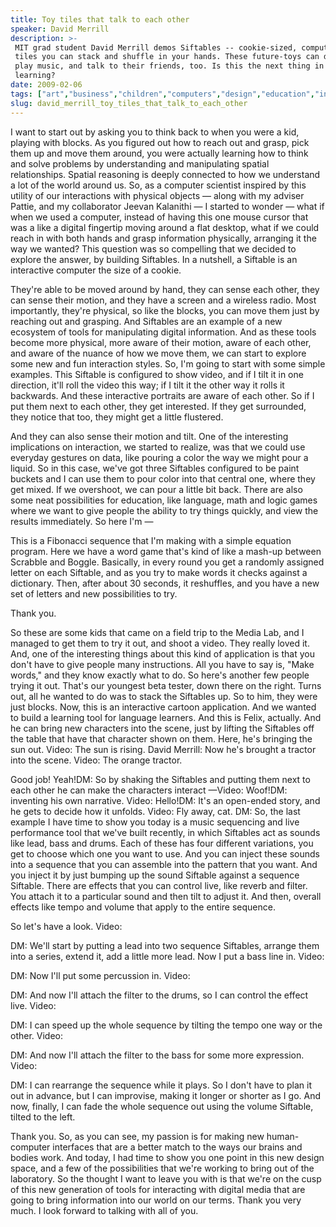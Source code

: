 ```yaml
---
title: Toy tiles that talk to each other
speaker: David Merrill
description: >-
 MIT grad student David Merrill demos Siftables -- cookie-sized, computerized
 tiles you can stack and shuffle in your hands. These future-toys can do math,
 play music, and talk to their friends, too. Is this the next thing in hands-on
 learning?
date: 2009-02-06
tags: ["art","business","children","computers","design","education","invention","music","technology","toy"]
slug: david_merrill_toy_tiles_that_talk_to_each_other
---
```


I want to start out by asking you to think back to when you were a kid, playing with
blocks. As you figured out how to reach out and grasp, pick them up and move them around,
you were actually learning how to think and solve problems by understanding and
manipulating spatial relationships. Spatial reasoning is deeply connected to how we
understand a lot of the world around us. So, as a computer scientist inspired by this
utility of our interactions with physical objects — along with my adviser Pattie, and my
collaborator Jeevan Kalanithi — I started to wonder — what if when we used a computer,
instead of having this one mouse cursor that was a like a digital fingertip moving around
a flat desktop, what if we could reach in with both hands and grasp information
physically, arranging it the way we wanted? This question was so compelling that we
decided to explore the answer, by building Siftables. In a nutshell, a Siftable is an
interactive computer the size of a cookie.

They're able to be moved around by hand, they can sense each other, they can sense their
motion, and they have a screen and a wireless radio. Most importantly, they're physical,
so like the blocks, you can move them just by reaching out and grasping. And Siftables are
an example of a new ecosystem of tools for manipulating digital information. And as these
tools become more physical, more aware of their motion, aware of each other, and aware of
the nuance of how we move them, we can start to explore some new and fun interaction
styles. So, I'm going to start with some simple examples. This Siftable is configured to
show video, and if I tilt it in one direction, it'll roll the video this way; if I tilt it
the other way it rolls it backwards. And these interactive portraits are aware of each
other. So if I put them next to each other, they get interested. If they get surrounded,
they notice that too, they might get a little flustered.

And they can also sense their motion and tilt. One of the interesting implications on
interaction, we started to realize, was that we could use everyday gestures on data, like
pouring a color the way we might pour a liquid. So in this case, we've got three Siftables
configured to be paint buckets and I can use them to pour color into that central one,
where they get mixed. If we overshoot, we can pour a little bit back. There are also some
neat possibilities for education, like language, math and logic games where we want to
give people the ability to try things quickly, and view the results immediately. So here
I'm — 

This is a Fibonacci sequence that I'm making with a simple equation program. Here we have a
word game that's kind of like a mash-up between Scrabble and Boggle. Basically, in every
round you get a randomly assigned letter on each Siftable, and as you try to make words it
checks against a dictionary. Then, after about 30 seconds, it reshuffles, and you have a
new set of letters and new possibilities to try.

Thank you. 

So these are some kids that came on a field trip to the Media Lab, and I managed to get
them to try it out, and shoot a video. They really loved it. And, one of the interesting
things about this kind of application is that you don't have to give people many
instructions. All you have to say is, "Make words," and they know exactly what to do. So
here's another few people trying it out. That's our youngest beta tester, down there on
the right. Turns out, all he wanted to do was to stack the Siftables up. So to him, they
were just blocks. Now, this is an interactive cartoon application. And we wanted to build
a learning tool for language learners. And this is Felix, actually. And he can bring new
characters into the scene, just by lifting the Siftables off the table that have that
character shown on them. Here, he's bringing the sun out. Video: The sun is rising. David
Merrill: Now he's brought a tractor into the scene. Video: The orange tractor.

Good job! Yeah!DM: So by shaking the Siftables and putting them next to each other he can
make the characters interact —Video: Woof!DM: inventing his own narrative. Video: Hello!DM:
It's an open-ended story, and he gets to decide how it unfolds. Video: Fly away, cat. DM:
So, the last example I have time to show you today is a music sequencing and live
performance tool that we've built recently, in which Siftables act as sounds like lead,
bass and drums. Each of these has four different variations, you get to choose which one
you want to use. And you can inject these sounds into a sequence that you can assemble
into the pattern that you want. And you inject it by just bumping up the sound Siftable
against a sequence Siftable. There are effects that you can control live, like reverb and
filter. You attach it to a particular sound and then tilt to adjust it. And then, overall
effects like tempo and volume that apply to the entire sequence.

So let's have a look. Video: 

DM: We'll start by putting a lead into two sequence Siftables, arrange them into a series,
extend it, add a little more lead. Now I put a bass line in. Video: 

DM: Now I'll put some percussion in. Video: 

DM: And now I'll attach the filter to the drums, so I can control the effect live. Video:

DM: I can speed up the whole sequence by tilting the tempo one way or the other. Video:

DM: And now I'll attach the filter to the bass for some more expression. Video:

DM: I can rearrange the sequence while it plays. So I don't have to plan it out in
advance, but I can improvise, making it longer or shorter as I go. And now, finally, I can
fade the whole sequence out using the volume Siftable, tilted to the left.

Thank you. So, as you can see, my passion is for making new human-computer interfaces that
are a better match to the ways our brains and bodies work. And today, I had time to show
you one point in this new design space, and a few of the possibilities that we're working
to bring out of the laboratory. So the thought I want to leave you with is that we're on
the cusp of this new generation of tools for interacting with digital media that are going
to bring information into our world on our terms. Thank you very much. I look forward to
talking with all of you.

<!--
ad_duration=3.33
event="TED2009"
external_start_time=0
intro_duration=11.82
is_subtitle_required="False"
is_talk_featured="True"
language="en"
language_swap="False"
native_language="en"
number_of_related_talks=6
number_of_speakers=1
number_of_subtitled_videos=29
number_of_tags=10
number_of_talk_download_languages=29
number_of_talk_more_resources=0
number_of_talk_recommendations=0
number_of_talks_take_actions=0
post_ad_duration=0.83
published_timestamp="2009-02-12 09:35:00"
recording_date="2009-02-06"
speaker_description="MIT grad student"
speaker_is_published=1
speaker_name="David Merrill"
talk_name="Toy tiles that talk to each other"
talks_tags=["art","business","children","computers","design","education","invention","music","technology","toy"]
url_audio="https://download.ted.com/talks/DavidMerrill_2009.mp3?apikey=acme-roadrunner"
url_photo_speaker="https://pe.tedcdn.com/images/ted/57d234093fd40d9e61f47c79a457f9ba1025a640_254x191.jpg"
url_photo_talk="https://pe.tedcdn.com/images/ted/71466_800x600.jpg"
url_webpage="https://www.ted.com/talks/david_merrill_toy_tiles_that_talk_to_each_other"
video_type_name="TED Stage Talk"
-->